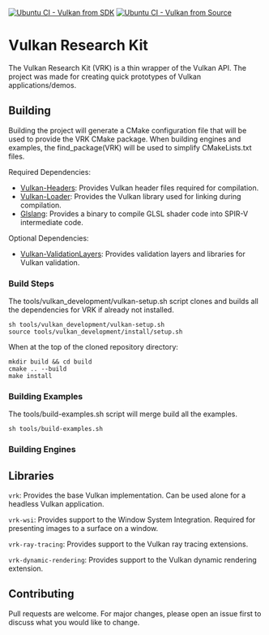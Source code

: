 [![Ubuntu CI - Vulkan from SDK](https://github.com/WilliamLewww/vulkan_research_kit/actions/workflows/ubuntu-ci-vulkan-from-sdk.yml/badge.svg)](https://github.com/WilliamLewww/vulkan_research_kit/actions/workflows/ubuntu-ci-vulkan-from-sdk.yml)
[![Ubuntu CI - Vulkan from Source](https://github.com/WilliamLewww/vulkan_research_kit/actions/workflows/ubuntu-ci-vulkan-from-source.yml/badge.svg)](https://github.com/WilliamLewww/vulkan_research_kit/actions/workflows/ubuntu-ci-vulkan-from-source.yml)

# Vulkan Research Kit

The Vulkan Research Kit (VRK) is a thin wrapper of the Vulkan API. The project was made for creating quick prototypes of Vulkan applications/demos.

## Building
Building the project will generate a CMake configuration file that will be used to provide the VRK CMake package. When building engines and examples, the find_package(VRK) will be used to simplify CMakeLists.txt files.

Required Dependencies:
- [Vulkan-Headers](https://github.com/KhronosGroup/Vulkan-Headers): Provides Vulkan header files required for compilation.
- [Vulkan-Loader](https://github.com/KhronosGroup/Vulkan-Loader): Provides the Vulkan library used for linking during compilation.
- [Glslang](https://github.com/KhronosGroup/glslang): Provides a binary to compile GLSL shader code into SPIR-V intermediate code.

Optional Dependencies:
- [Vulkan-ValidationLayers](https://github.com/KhronosGroup/Vulkan-ValidationLayers): Provides validation layers and libraries for Vulkan validation.

### Build Steps
The tools/vulkan_development/vulkan-setup.sh script clones and builds all the dependencies for VRK if already not installed.
```
sh tools/vulkan_development/vulkan-setup.sh
source tools/vulkan_development/install/setup.sh
```

When at the top of the cloned repository directory:
```
mkdir build && cd build
cmake .. --build
make install
```

### Building Examples
The tools/build-examples.sh script will merge build all the examples.
```
sh tools/build-examples.sh
```

### Building Engines

## Libraries
`vrk`: Provides the base Vulkan implementation. Can be used alone for a headless Vulkan application.

`vrk-wsi`: Provides support to the Window System Integration. Required for presenting images to a surface on a window.

`vrk-ray-tracing`: Provides support to the Vulkan ray tracing extensions.

`vrk-dynamic-rendering`: Provides support to the Vulkan dynamic rendering extension.

## Contributing
Pull requests are welcome. For major changes, please open an issue first to discuss what you would like to change.
